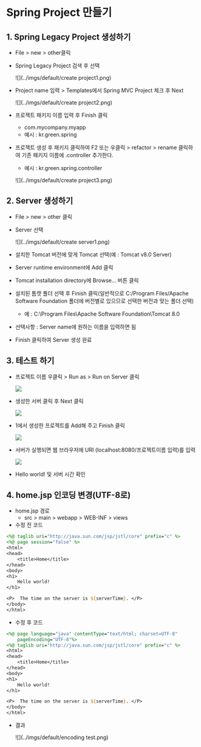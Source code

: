 #  Spring Project 만들기

## 1. Spring Legacy Project 생성하기 

* File > new > other클릭

* Spring Legacy Project 검색 후 선택 

  ![](../imgs/default/create project1.png)

* Project name 입력 > Templates에서 Spring MVC Project 체크 후 Next

  ![](../imgs/default/create project2.png)

* 프로젝트 패키지 이름 입력 후 Finish 클릭
  * com.mycompany.myapp
  * 예시 : kr.green.spring

* 프로젝트 생성 후 패키지 클릭하여 F2 또는 우클릭 > refactor > rename 클릭하여 기존 패키지 이름에 .controller 추가한다.
  * 예시 :  kr.green.spring.controller

  ![](../imgs/default/create project3.png)

## 2. Server 생성하기

* File > new > other 클릭

* Server 선택

  ![](../imgs/default/create server1.png)

* 설치한 Tomcat 버전에 맞게 Tomcat 선택(예 : Tomcat v8.0 Server)
* Server runtime environment에 Add 클릭
* Tomcat installation directory에 Browse... 버튼 클릭
* 설치된 톰캣 폴더 선택 후 Finish 클릭(일반적으로 C:/Program Files/Apache Software Foundation 폴더에 버전별로 있으므로 선택한 버전과 맞는 폴더 선택)
  * 예 : C:\Program Files\Apache Software Foundation\Tomcat 8.0
* 선택사항 : Server name에 원하는 이름을 입력하면 됨
* Finish 클릭하여 Server 생성 완료

## 3. 테스트 하기

* 프로젝트 이름 우클릭 > Run as > Run on Server 클릭

  ![](../imgs/default/test1.png)

* 생성한 서버 클릭 후 Next 클릭

  ![](../imgs/default/test2.png)

* 1에서 생성한 프로젝트를 Add해 주고 Finish 클릭

  ![](../imgs/default/test3.png)

* 서버가 실행되면 웹 브라우저에 URI (localhost:8080/프로젝트이름 입력)를 입력

  ![](../imgs/default/test4.png)

* Hello world! 및 서버 시간 확인

## 4. home.jsp 인코딩 변경(UTF-8로)

* home.jsp 경로
  * src > main > webapp > WEB-INF > views
* 수정 전 코드

```jsp
<%@ taglib uri="http://java.sun.com/jsp/jstl/core" prefix="c" %>
<%@ page session="false" %>
<html>
<head>
    <title>Home</title>
</head>
<body>
<h1>
	Hello world!  
</h1>

<P>  The time on the server is ${serverTime}. </P>
</body>
</html>
```

* 수정 후 코드

```jsp
<%@ page language="java" contentType="text/html; charset=UTF-8"
    pageEncoding="UTF-8"%>
<%@ taglib uri="http://java.sun.com/jsp/jstl/core" prefix="c" %>
<html>
<head>
	<title>Home</title>
</head>
<body>
<h1>
	Hello world!  
</h1>

<P>  The time on the server is ${serverTime}. </P>
</body>
</html>

```

* 결과

  ![](../imgs/default/encoding test.png)


